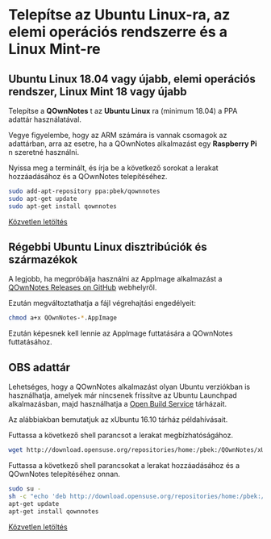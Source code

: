 # Telepítse az Ubuntu Linux-ra, az elemi operációs rendszerre és a Linux Mint-re

## Ubuntu Linux 18.04 vagy újabb, elemi operációs rendszer, Linux Mint 18 vagy újabb

Telepítse a **QOwnNotes** t az **Ubuntu Linux** ra (minimum 18.04) a PPA adattár használatával.

Vegye figyelembe, hogy az ARM számára is vannak csomagok az adattárban, arra az esetre, ha a QOwnNotes alkalmazást egy **Raspberry Pi** n szeretné használni.

Nyissa meg a terminált, és írja be a következő sorokat a lerakat hozzáadásához és a QOwnNotes telepítéséhez.

```bash
sudo add-apt-repository ppa:pbek/qownnotes
sudo apt-get update
sudo apt-get install qownnotes
```

[Közvetlen letöltés](https://launchpad.net/~pbek/+archive/ubuntu/qownnotes/+packages)

## Régebbi Ubuntu Linux disztribúciók és származékok

A legjobb, ha megpróbálja használni az AppImage alkalmazást a [QOwnNotes Releases on GitHub](https://github.com/pbek/QOwnNotes/releases) webhelyről.

Ezután megváltoztathatja a fájl végrehajtási engedélyeit:

```bash
chmod a+x QOwnNotes-*.AppImage
```

Ezután képesnek kell lennie az AppImage futtatására a QOwnNotes futtatásához.

## OBS adattár

Lehetséges, hogy a QOwnNotes alkalmazást olyan Ubuntu verziókban is használhatja, amelyek már nincsenek frissítve az Ubuntu Launchpad alkalmazásban, majd használhatja a [Open Build Service](https://build.opensuse.org/package/show/home:pbek:QOwnNotes/desktop) tárházait.

Az alábbiakban bemutatjuk az xUbuntu 16.10 tárház példahívásait.

Futtassa a következő shell parancsot a lerakat megbízhatóságához.

```bash
wget http://download.opensuse.org/repositories/home:/pbek:/QOwnNotes/xUbuntu_16.10/Release.key -O - | sudo apt-key add -
```

Futtassa a következő shell parancsokat a lerakat hozzáadásához és a QOwnNotes telepítéséhez onnan.

```bash
sudo su -
sh -c "echo 'deb http://download.opensuse.org/repositories/home:/pbek:/QOwnNotes/xUbuntu_16.10/ /' >> /etc/apt/sources.list.d/qownnotes.list"
apt-get update
apt-get install qownnotes
```

[Közvetlen letöltés](https://build.opensuse.org/package/binaries/home:pbek:QOwnNotes/desktop/xUbuntu_16.10)
